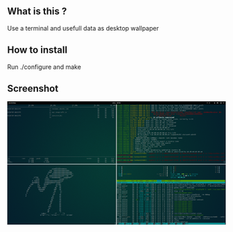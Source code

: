 ## What is this ?

Use a terminal and usefull data as desktop wallpaper

## How to install

Run ./configure and make

## Screenshot

![My desktop](https://raw.githubusercontent.com/PascalNoisette/ibis-wallpaper/master/screenshot.png) 
